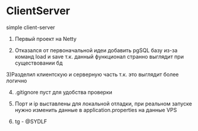 # ClientServer
 simple client-server
 
1) Первый проект на Netty

2) Отказался от первоначальной идеи добавить pgSQL базу из-за команд load <filename> и  save <filename> т.к. данный функционал странно выглядит при существовании бд

3)Разделил клиентскую и серверную часть т.к. это выглядит более логично

4) .gitignore пуст для удобства проверки

5) Порт и ip выставлены для локальной отладки, при реальном запуске нужно изменить данные в application.properties на данные VPS

6) tg - @SYDLF
